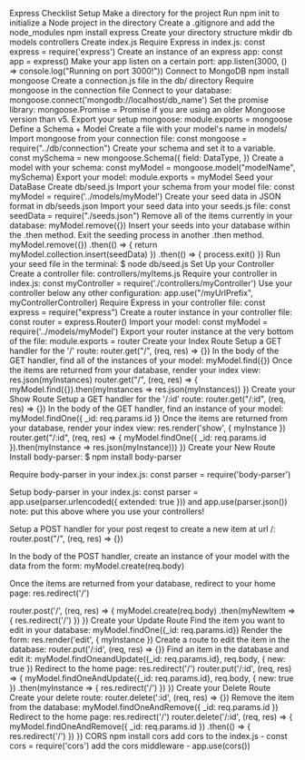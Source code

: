 
Express Checklist
Setup
 Make a directory for the project
 Run npm init to initialize a Node project in the directory
 Create a .gitignore and add the node_modules
 npm install express
 Create your directory structure mkdir db models controllers
 Create index.js
 Require Express in index.js: const express = require('express')
 Create an instance of an express app: const app = express()
 Make your app listen on a certain port: app.listen(3000, () => console.log("Running on port 3000!"))
Connect to MongoDB
 npm install mongoose
 Create a connection.js file in the db/ directory
 Require mongoose in the connection file
 Connect to your database: mongoose.connect('mongodb://localhost/db_name')
 Set the promise library: mongoose.Promise = Promise if you are using an older Mongoose version than v5.
 Export your setup mongoose: module.exports = mongoose
Define a Schema + Model
 Create a file with your model's name in models/
 Import mongoose from your connection file: const mongoose = require("../db/connection")
 Create your schema and set it to a variable.
const mySchema = new mongoose.Schema({
  field: DataType,
})
 Create a model with your schema: const myModel = mongoose.model("modelName", mySchema)
 Export your model: module.exports = myModel
Seed your DataBase
 Create db/seed.js
 Import your schema from your model file: const myModel = require('../models/myModel')
 Create your seed data in JSON format in db/seeds.json
 Import your seed data into your seeds.js file: const seedData = require("./seeds.json")
 Remove all of the items currently in your database: myModel.remove({})
 Insert your seeds into your database within the .then method.
 Exit the seeding process in another .then method.
myModel.remove({})
  .then(() => {
    return myModel.collection.insert(seedData)
  })
  .then(() => {
    process.exit()
  })
 Run your seed file in the terminal: $ node db/seed.js
Set Up your Controller
 Create a controller file: controllers/myItems.js
 Require your controller in index.js: const myController = require('./controllers/myController')
 Use your controller below any other configuration: app.use("/myUrlPrefix", myControllerController)
 Require Express in your controller file: const express = require("express")
 Create a router instance in your controller file: const router = express.Router()
 Import your model: const myModel = require('../models/myModel')
 Export your router instance at the very bottom of the file: module.exports = router
Create your Index Route
 Setup a GET handler for the '/' route: router.get("/", (req, res) => {})
 In the body of the GET handler, find all of the instances of your model: myModel.find({})
 Once the items are returned from your database, render your index view: res.json(myInstances)
router.get("/", (req, res) => {
  myModel.find({}).then(myInstances => res.json(myInstances))
})
Create your Show Route
 Setup a GET handler for the '/:id' route: router.get("/:id", (req, res) => {})
 In the body of the GET handler, find an instance of your model: myModel.findOne({ _id: req.params.id })
 Once the items are returned from your database, render your index view: res.render('show', { myInstance })
router.get("/:id", (req, res) => {
  myModel.findOne({ _id: req.params.id }).then(myInstance => res.json(myInstance)))
})
Create your New Route
 Install body-parser: $ npm install body-parser

 Require body-parser in your index.js: const parser = require('body-parser')

 Setup body-parser in your index.js: const parser = app.use(parser.urlencoded({ extended: true })) and app.use(parser.json()) note: put this above where you use your controllers!

 Setup a POST handler for your post reqest to create a new item at url /: router.post("/", (req, res) => {})

 In the body of the POST handler, create an instance of your model with the data from the form: myModel.create(req.body)

 Once the items are returned from your database, redirect to your home page: res.redirect('/')

router.post('/', (req, res) => {
  myModel.create(req.body)
    .then(myNewItem => {
      res.redirect('/')
    })
})
Create your Update Route
 Find the item you want to edit in your database: myModel.findOne({_id: req.params.id})
 Render the form: res.render('edit', { myInstance })
 Create a route to edit the item in the database: router.put('/:id', (req, res) => {})
 Find an item in the database and edit it: myModel.findOneandUpdate({_id: req.params.id}, req.body, { new: true })
 Redirect to the home page: res.redirect('/')
router.put('/:id', (req, res) => {
  myModel.findOneAndUpdate({_id: req.params.id}, req.body, { new: true })
    .then(myInstance => {
      res.redirect('/')
    })
})
Create your Delete Route
 Create your delete route: router.delete(':id', (req, res) => {})
 Remove the item from the database: myModel.findOneAndRemove({ _id: req.params.id })
 Redirect to the home page: res.redirect('/')
router.delete('/:id', (req, res) => {
  myModel.findOneAndRemove({ _id: req.params.id })
    .then(() => {
      res.redirect('/')
    })
})
CORS
 npm install cors
 add cors to the index.js - const cors = require('cors')
 add the cors middleware - app.use(cors())
